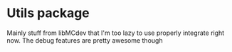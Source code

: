 # Utils package

Mainly stuff from libMCdev that I'm too lazy to use properly integrate right now.
The debug features are pretty awesome though